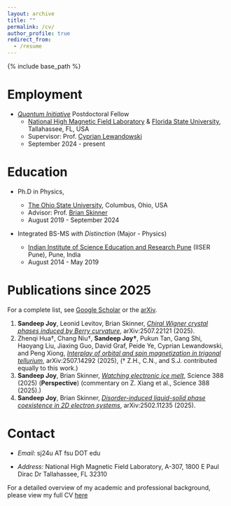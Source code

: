 ```yaml
---
layout: archive
title: ""
permalink: /cv/
author_profile: true
redirect_from:
  - /resume
---
```


{% include base_path %}

Employment
======
* *[Quantum Initiative](https://quantum.fsu.edu)* Postdoctoral Fellow
  * [National High Magnetic Field Laboratory](https://nationalmaglab.org) & [Florida State University](https://physics.fsu.edu), Tallahassee, FL, USA
  * Supervisor: Prof. [Cyprian Lewandowski](https://physics.fsu.edu/person/cyprian-lewandowski)
  * September 2024 - present

Education
======
* Ph.D in Physics,
  * [The Ohio State University](https://physics.osu.edu), Columbus, Ohio, USA 
  * Advisor: Prof. [Brian Skinner](https://sites.google.com/view/skinner-physics)
  * August 2019 - September 2024
    
* Integrated BS-MS *with Distinction* (Major - Physics)
  * [Indian Institute of Science Education and Research Pune](http://www.iiserpune.ac.in) (IISER Pune), Pune, India 
  * August 2014 - May 2019


Publications since 2025
======

 <!--Showing publications since 2023.-->

For a complete list, see [Google Scholar](https://scholar.google.ca/citations?user=3eANUVAAAAAJ&hl=en&oi=ao) or the [arXiv](https://arxiv.org/search/?query=Joy%2C+Sandeep&searchtype=all&source=header).



1. **Sandeep Joy**, Leonid Levitov, Brian Skinner, *[Chiral Wigner crystal phases induced by Berry curvature](https://arxiv.org/abs/2507.22121)*, arXiv:2507.22121 (2025).
2.  Zhenqi Hua†, Chang Niu†, **Sandeep Joy†**, Pukun Tan, Gang Shi, Haoyang Liu, Jiaxing Guo, David Graf, Peide Ye, Cyprian Lewandowski, and Peng Xiong, *[Interplay of orbital and spin magnetization in trigonal tellurium](https://arxiv.org/abs/2507.14292)*, arXiv:2507.14292 (2025), († Z.H., C.N., and S.J. contributed equally to this work.)
3. **Sandeep Joy**, Brian Skinner, *[Watching electronic ice melt](https://www.science.org/doi/10.1126/science.adx5775)*, Science 388 (2025)  (**Perspective**) (commentary on Z. Xiang et al., Science 388 (2025).)
4. **Sandeep Joy**, Brian Skinner, *[Disorder-induced liquid-solid phase coexistence in 2D electron systems](https://arxiv.org/abs/2502.11235)*, arXiv:2502.11235 (2025).


Contact
======

* *Email*: sj24u AT fsu DOT edu

* *Address*: National High Magnetic Field Laboratory, A-307, 1800 E Paul Dirac Dr Tallahassee, FL 32310


For a detailed overview of my academic and professional background, please view my full CV [here](https://sandeep-joy.github.io/files/CV_SJ_Updated_08_07_2025.pdf)



